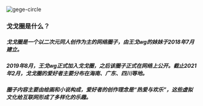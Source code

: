 ![gege-circle](https://user-images.githubusercontent.com/69033087/109669965-97b96380-7bad-11eb-8c6a-6c09c968654f.jpg)

### 戈戈圈是什么？
##### 戈戈圈是一个以二次元同人创作为主的网络圈子，由王戈wg的妹妹于2018年7月建立。
##### 2019年8月，王戈wg正式加入戈戈圈，之后该圈子正式在网络上公开。截止2021年2月，戈戈圈的爱好者主要分布在海南、广东、四川等地。
##### 圈子内容主要由绘画和小说构成，爱好者的创作理念是“热爱与欢乐”，这些虚拟文化给互联网形成了多样化的乐趣。
